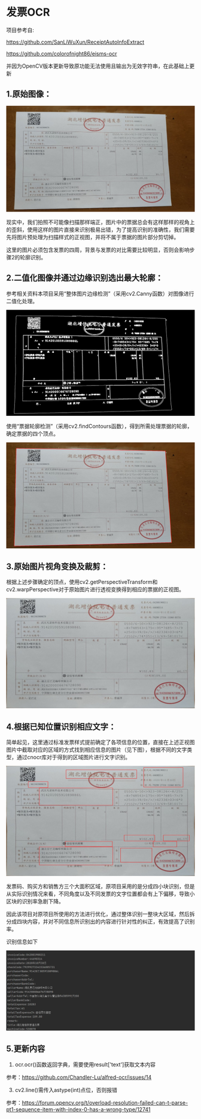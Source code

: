 # 发票OCR

项目参考自:

https://github.com/SanLiWuXun/ReceiptAutoInfoExtract

https://github.com/colorofnight86/eisms-ocr

并因为OpenCV版本更新导致原功能无法使用且输出为无效字符串，在此基础上更新

## 1.原始图像：
![](images/test.jpg)

现实中，我们拍照不可能像扫描那样端正，图片中的票据总会有这样那样的视角上的歪斜，使用这样的图片直接来识别极易出错，为了提高识别的准确性，我们需要先将图片预处理为扫描样式的正视图，并将不属于票据的图片部分剪切掉。

这里的图片必须包含发票的四周，背景与发票的对比需要比较明显，否则会影响步骤2的轮廓识别。

## 2.二值化图像并通过边缘识别选出最大轮廓：
参考相关资料本项目采用“整体图片边缘检测”（采用cv2.Canny函数）对图像进行二值化处理。

![](images/binary.jpg)

使用“票据轮廓检测”（采用cv2.findContours函数），得到所需处理票据的轮廓，确定票据的四个顶点。

![](images/outline.jpg)

## 3.原始图片视角变换及裁剪：

根据上述步骤确定的顶点，使用cv2.getPerspectiveTransform和cv2.warpPerspective对于原始图片进行透视变换得到相应的票据的正视图。

![](images/block.jpg)

## 4.根据已知位置识别相应文字：

简单起见，这里通过标准发票样式提前确定了各项信息的位置，直接在上述正视图图片中截取对应的区域的方式找到相应信息的图片（见下图），根据不同的文字类型，通过cnocr库对于得到的区域图片进行文字识别。

![](images/result.jpg)

发票码、购买方和销售方三个大面积区域，原项目采用的是分成四小块识别，但是从实际识别情况来看，不同角度以及不同发票的文字位置都会有上下偏移，导致小区块的识别率急剧下降。

因此该项目对原项目所使用的方法进行优化，通过整体识别一整块大区域，然后拆分成四块内容，并对不同信息所识别出的内容进行针对性的纠正，有效提高了识别率。

识别信息如下

![](images/cnocrResults.jpg)

## 5.更新内容

1. ocr.ocr()函数返回字典，需要使用result['text']获取文本内容
   
参考：https://github.com/Chandler-Lu/alfred-ocr/issues/14

3. cv2.line()需传入astype(int)点位，否则报错
   
参考：https://forum.opencv.org/t/overload-resolution-failed-can-t-parse-pt1-sequence-item-with-index-0-has-a-wrong-type/12741
